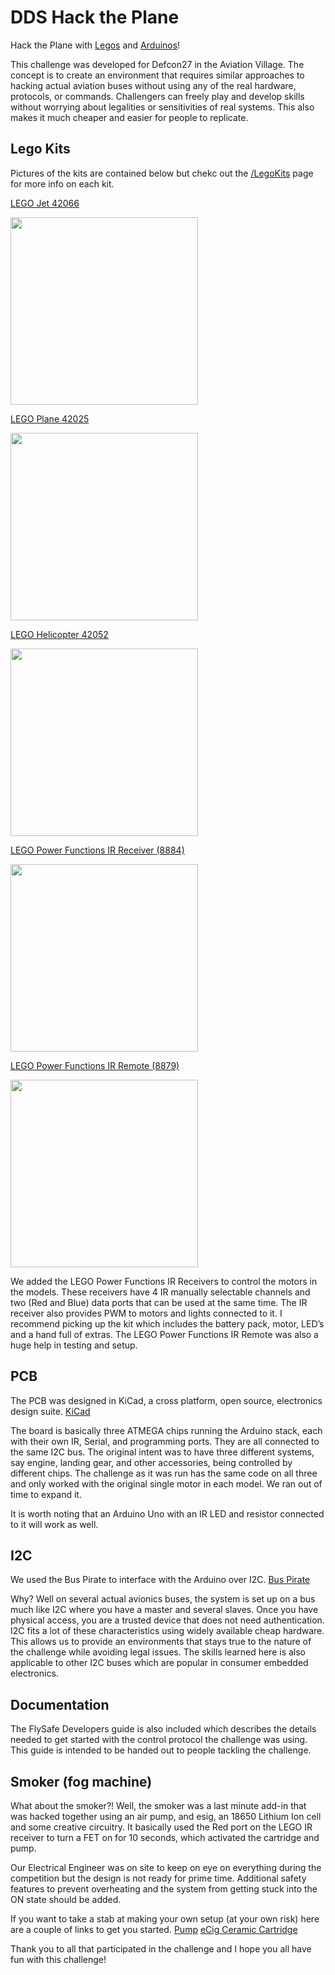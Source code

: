 # DDS Hack the Plane

Hack the Plane with [Legos](https://www.lego.com/en-us) and [Arduinos](https://www.arduino.cc/)!

This challenge was developed for Defcon27 in the Aviation Village. The concept is to create an environment that requires similar approaches to hacking actual aviation buses without using any of the real hardware, protocols, or commands. Challengers can freely play and develop skills without worrying about legalities or sensitivities of real systems. This also makes it much cheaper and easier for people to replicate. 

## Lego Kits
Pictures of the kits are contained below but chekc out the [/LegoKits](https://github.com/deptofdefense/hackThePlane/tree/master/LegoKIts) page for more info on each kit.

[LEGO Jet 42066](https://www.amazon.com/LEGO-Technic-Race-42066-Building/dp/B072MHYCYZ/ref=asc_df_B072MHYCYZ/?tag=hyprod-20&linkCode=df0&hvadid=312131879690&hvpos=1o3&hvnetw=g&hvrand=1663373337932599929&hvpone=&hvptwo=&hvqmt=&hvdev=c&hvdvcmdl=&hvlocint=&hvlocphy=9058761&hvtargid=pla-567522045562&psc=1)

<img src="https://images.brickset.com/sets/images/42025-1.jpg?201311210338" width="300">

[LEGO Plane 42025](https://www.amazon.com/Lego-42025-Technic-Cargo-Plane/dp/B00F3B48YA/ref=asc_df_B00F3B48YA/?tag=hyprod-20&linkCode=df0&hvadid=312131879690&hvpos=1o2&hvnetw=g&hvrand=1663373337932599929&hvpone=&hvptwo=&hvqmt=&hvdev=c&hvdvcmdl=&hvlocint=&hvlocphy=9058761&hvtargid=pla-440286468189&psc=1 )

<img src="https://images.brickset.com/sets/images/42052-1.jpg?201601050913" width="300">

[LEGO Helicopter 42052](https://www.amazon.com/LEGO-Technic-Helicopter-Advanced-Building/dp/B01E78WKEO/ref=asc_df_B01E78WKEO/?tag=hyprod-20&linkCode=df0&hvadid=312143210575&hvpos=1o2&hvnetw=g&hvrand=8773246636342787586&hvpone=&hvptwo=&hvqmt=&hvdev=c&hvdvcmdl=&hvlocint=&hvlocphy=9058761&hvtargid=pla-572282343772&psc=1 )

<img src="https://images.brickset.com/sets/images/42066-1.jpg?201611300919" width="300">

[LEGO Power Functions IR Receiver (8884)](https://www.amazon.com/LEGO-Functions-Power-IR-8884/dp/B00440E2GK/ref=sr_1_1?keywords=lego+power+functions+IR&qid=1565984821&s=toys-and-games&sr=1-1 )

<img src="https://images.brickset.com/sets/images/8884-1.jpg?200712260710" width="300">

[LEGO Power Functions IR Remote (8879)](https://www.amazon.com/LEGO-Functions-Control-Discontinued-manufacturer/dp/B003FOA2VK/ref=sr_1_4?keywords=lego+power+functions+IR+remote&qid=1565985000&s=toys-and-games&sr=1-4 )

<img src="https://images.brickset.com/sets/large/8879-1.jpg?200903300421" width="300">


We added the LEGO Power Functions IR Receivers to control the motors in the models. These receivers have 4 IR manually selectable channels and two (Red and Blue) data ports that can be used at the same time. The IR receiver also provides PWM to motors and lights connected to it. I recommend picking up the kit which includes the battery pack, motor, LED’s and a hand full of extras. The LEGO Power Functions IR Remote was also a huge help in testing and setup. 

## PCB
The PCB was designed in KiCad, a cross platform, open source, electronics design suite. 
[KiCad](http://www.kicad-pcb.org/ )

The board is basically three ATMEGA chips running the Arduino stack, each with their own IR, Serial, and programming ports. They are all connected to the same I2C bus. The original intent was to have three different systems, say engine, landing gear, and other accessories, being controlled by different chips. The challenge as it was run has the same code on all three and only worked with the original single motor in each model. We ran out of time to expand it. 

It is worth noting that an Arduino Uno with an IR LED and resistor connected to it will work as well. 

## I2C
We used the Bus Pirate to interface with the Arduino over I2C.
[Bus Pirate](http://dangerousprototypes.com/docs/Bus_Pirate)

Why? 
Well on several actual avionics buses, the system is set up on a bus much like I2C where you have a master and several slaves. Once you have physical access, you are a trusted device that does not need authentication. I2C fits a lot of these characteristics using widely available cheap hardware. This allows us to provide an environments that stays true to the nature of the challenge while avoiding legal issues. The skills learned here is also applicable to other I2C buses which are popular in consumer embedded electronics. 

## Documentation
The FlySafe Developers guide is also included which describes the details needed to get started with the control protocol the challenge was using. This guide is intended to be handed out to people tackling the challenge. 

## Smoker (fog machine)
What about the smoker?! 
Well, the smoker was a last minute add-in that was hacked together using an air pump, and esig, an 18650 Lithium Ion cell and some creative circuitry. It basically used the Red port on the LEGO IR receiver to turn a FET on for 10 seconds, which activated the cartridge and pump.

Our Electrical Engineer was on site to keep on eye on everything during the competition but the design is not ready for prime time. Additional safety features to prevent overheating and the system from getting stuck into the ON state should be added. 

If you want to take a stab at making your own setup (at your own risk) here are a couple of links to get you started.
[Pump](https://www.amazon.com/DIMINUS-Replacement-Accessories-Aquarium-Circulate/dp/B06ZXW7Z1P)
[eCig Ceramic Cartridge](https://www.amazon.com/Ceramic-Wickless-Cartridge-AC-1003-Acessaries/dp/B07SMRZZMY/ref=sr_1_1?keywords=5+pack+1ml+ceramic+ac1003&qid=1566240299&s=hi&sr=8-1)


Thank you to all that participated in the challenge and I hope you all have fun with this challenge!

